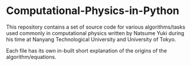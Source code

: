 # Computational-Physics-in-Python
This repository contains a set of source code for various algorithms/tasks used commonly in computational physics written by Natsume Yuki during his time at Nanyang Technological University and University of Tokyo.

Each file has its own in-built short explanation of the origins of the algorithm/equations.
